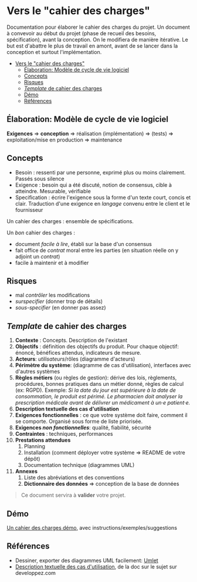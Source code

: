 # Vers le "cahier des charges"

Documentation pour élaborer le cahier des charges du projet. Un document à convevoir au début du projet (phase de recueil des besoins, spécification), avant la conception. On le modifiera de manière itérative. Le but est d'abattre le plus de travail en amont, avant de se lancer dans la conception et surtout l'implémentation.

- [Vers le "cahier des charges"](#vers-le-cahier-des-charges)
  - [Élaboration: Modèle de cycle de vie logiciel](#élaboration-modèle-de-cycle-de-vie-logiciel)
  - [Concepts](#concepts)
  - [Risques](#risques)
  - [*Template* de cahier des charges](#template-de-cahier-des-charges)
  - [Démo](#démo)
  - [Références](#références)


## Élaboration: Modèle de cycle de vie logiciel

**Exigences** => **conception** => réalisation (implémentation) => (tests) => exploitation/mise en production => maintenance

## Concepts

- Besoin : ressenti par une personne, exprimé plus ou moins clairement. Passés sous silence
- Exigence : besoin qui a été discuté, notion de consensus, cible à atteindre. Mesurable, vérifiable
- Specification : écrire l'exigence sous la forme d'un texte court, concis et clair. Traduction d'une exigence en *langage* convenu entre le client et le fournisseur

Un cahier des charges : ensemble de spécifications.

Un *bon* cahier des charges : 

- document *facile à lire*, établi sur la base d'un consensus
- fait office de *contrat* moral entre les parties (en situation réelle on y adjoint un *contrat*)
- facile à maintenir et à modifier

## Risques

- mal *contrôler* les modifications
- *surspecifier* (donner trop de détails)
- *sous-specifier* (en donner pas assez)

## *Template* de cahier des charges

1. **Contexte** : Concepts. Description de l'existant
2. **Objectifs** : définition des objectifs du produit. Pour chaque objectif: énoncé, bénéfices attendus, indicateurs de mesure.
3. **Acteurs**: *utilisateurs*/rôles (diagramme d'acteurs)
4. **Périmètre du système**: (diagramme de cas d'utilisation), interfaces avec d'autres systèmes
5. **Règles métiers** (ou règles de gestion): dérive des lois, règlements, procédures, bonnes pratiques dans un métier donné, règles de calcul (ex: RGPD). Exemple: *Si la date du jour est supérieure à la date de consommation, le produit est périmé.* *Le pharmacien doit analyser la prescription médicale avant de délivrer un médicament à un·e patient·e.*
6. **Description textuelle des cas d'utilisation**
7. **Exigences fonctionnelles** : ce que votre système doit faire, comment il se comporte. Organisé sous forme de liste priorisée.
8. **Exigences *non fonctionnelles***: qualité, fiabilité, sécurité 
9. **Contraintes** : techniques, performances
10. **Prestations attendues**
    1.  Planning
    2.  Installation (comment déployer votre système => README de votre dépôt)
    3.  Documentation technique (diagrammes UML)
11. **Annexes**
    1.  Liste des abréviations et des conventions
    2.  **Dictionnaire des données** => conception de la base de données

> Ce document servira à **valider** votre projet.

## Démo

[Un cahier des charges démo](./cahier-des-charges-exemples/cdc.md), avec instructions/exemples/suggestions

## Références

- Dessiner, exporter des diagrammes UML facilement: [Umlet](https://www.umlet.com/)
- [Description textuelle des cas d'utilisation](https://laurent-audibert.developpez.com/Cours-UML/?page=diagramme-cas-utilisation#L2-5-3), de la doc sur le sujet sur developpez.com


